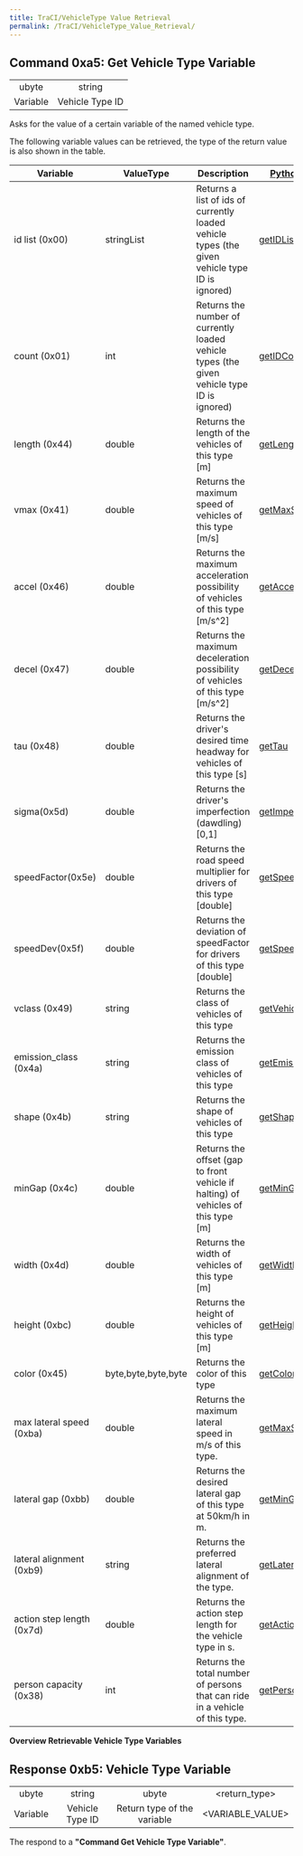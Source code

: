 ```yaml
---
title: TraCI/VehicleType Value Retrieval
permalink: /TraCI/VehicleType_Value_Retrieval/
---
```


## Command 0xa5: Get Vehicle Type Variable

|          |                 |
| :------: | :-------------: |
|  ubyte   |     string      |
| Variable | Vehicle Type ID |

Asks for the value of a certain variable of the named vehicle type.

The following variable values can be retrieved, the type of the return
value is also shown in the table.

| Variable                  | ValueType           | Description                                                                                    | [Python Method](TraCI/Interfacing_TraCI_from_Python.md)                                                |
| ------------------------- | ------------------- | ---------------------------------------------------------------------------------------------- | -------------------------------------------------------------------------------------------------------------- |
| id list (0x00)            | stringList          | Returns a list of ids of currently loaded vehicle types (the given vehicle type ID is ignored) | [getIDList](https://sumo.dlr.de/pydoc/traci._vehicletype.html#VehicleTypeDomain-getIDList)                     |
| count (0x01)              | int                 | Returns the number of currently loaded vehicle types (the given vehicle type ID is ignored)    | [getIDCount](https://sumo.dlr.de/pydoc/traci._vehicletype.html#VehicleTypeDomain-getIDCount)                   |
| length (0x44)             | double              | Returns the length of the vehicles of this type \[m\]                                          | [getLength](https://sumo.dlr.de/pydoc/traci._vehicletype.html#VehicleTypeDomain-getLength)                     |
| vmax (0x41)               | double              | Returns the maximum speed of vehicles of this type \[m/s\]                                     | [getMaxSpeed](https://sumo.dlr.de/pydoc/traci._vehicletype.html#VehicleTypeDomain-getMaxSpeed)                 |
| accel (0x46)              | double              | Returns the maximum acceleration possibility of vehicles of this type \[m/s^2\]                | [getAccel](https://sumo.dlr.de/pydoc/traci._vehicletype.html#VehicleTypeDomain-getAccel)                       |
| decel (0x47)              | double              | Returns the maximum deceleration possibility of vehicles of this type \[m/s^2\]                | [getDecel](https://sumo.dlr.de/pydoc/traci._vehicletype.html#VehicleTypeDomain-getDecel)                       |
| tau (0x48)                | double              | Returns the driver's desired time headway for vehicles of this type \[s\]                      | [getTau](https://sumo.dlr.de/pydoc/traci._vehicletype.html#VehicleTypeDomain-getTau)                           |
| sigma(0x5d)               | double              | Returns the driver's imperfection (dawdling) \[0,1\]                                           | [getImperfection](https://sumo.dlr.de/pydoc/traci._vehicletype.html#VehicleTypeDomain-getImperfection)         |
| speedFactor(0x5e)         | double              | Returns the road speed multiplier for drivers of this type \[double\]                          | [getSpeedFactor](https://sumo.dlr.de/pydoc/traci._vehicletype.html#VehicleTypeDomain-getSpeedFactor)           |
| speedDev(0x5f)            | double              | Returns the deviation of speedFactor for drivers of this type \[double\]                       | [getSpeedDeviation](https://sumo.dlr.de/pydoc/traci._vehicletype.html#VehicleTypeDomain-getSpeedDeviation)     |
| vclass (0x49)             | string              | Returns the class of vehicles of this type                                                     | [getVehicleClass](https://sumo.dlr.de/pydoc/traci._vehicletype.html#VehicleTypeDomain-getVehicleClass)         |
| emission_class (0x4a)    | string              | Returns the emission class of vehicles of this type                                            | [getEmissionClass](https://sumo.dlr.de/pydoc/traci._vehicletype.html#VehicleTypeDomain-getEmissionClass)       |
| shape (0x4b)              | string              | Returns the shape of vehicles of this type                                                     | [getShapeClass](https://sumo.dlr.de/pydoc/traci._vehicletype.html#VehicleTypeDomain-getShapeClass)             |
| minGap (0x4c)             | double              | Returns the offset (gap to front vehicle if halting) of vehicles of this type \[m\]            | [getMinGap](https://sumo.dlr.de/pydoc/traci._vehicletype.html#VehicleTypeDomain-getMinGap)                     |
| width (0x4d)              | double              | Returns the width of vehicles of this type \[m\]                                               | [getWidth](https://sumo.dlr.de/pydoc/traci._vehicletype.html#VehicleTypeDomain-getWidth)                       |
| height (0xbc)             | double              | Returns the height of vehicles of this type \[m\]                                              | [getHeight](https://sumo.dlr.de/pydoc/traci._vehicletype.html#VehicleTypeDomain-getHeight)                     |
| color (0x45)              | byte,byte,byte,byte | Returns the color of this type                                                                 | [getColor](https://sumo.dlr.de/pydoc/traci._vehicletype.html#VehicleTypeDomain-getColor)                       |
| max lateral speed (0xba)  | double              | Returns the maximum lateral speed in m/s of this type.                                         | [getMaxSpeedLat](https://sumo.dlr.de/pydoc/traci._vehicletype.html#VehicleTypeDomain-getMaxSpeedLat)           |
| lateral gap (0xbb)        | double              | Returns the desired lateral gap of this type at 50km/h in m.                                   | [getMinGapLat](https://sumo.dlr.de/pydoc/traci._vehicletype.html#VehicleTypeDomain-getMinGapLat)               |
| lateral alignment (0xb9)  | string              | Returns the preferred lateral alignment of the type.                                           | [getLateralAlignment](https://sumo.dlr.de/pydoc/traci._vehicletype.html#VehicleTypeDomain-getLateralAlignment) |
| action step length (0x7d) | double              | Returns the action step length for the vehicle type in s.                                      | [getActionStepLength](https://sumo.dlr.de/pydoc/traci._vehicletype.html#VehicleTypeDomain-getActionStepLength) |
| person capacity (0x38)    | int                 | Returns the total number of persons that can ride in a vehicle of this type.                   | [getPersonCapacity](https://sumo.dlr.de/pydoc/traci._vehicletype.html#VehicleTypeDomain-getPersonCapacity)            |

**Overview Retrievable Vehicle Type Variables**

## Response 0xb5: Vehicle Type Variable

|          |                 |                             |                  |
| :------: | :-------------: | :-------------------------: | :--------------: |
|  ubyte   |     string      |            ubyte            |  <return_type>   |
| Variable | Vehicle Type ID | Return type of the variable | <VARIABLE_VALUE> |

The respond to a **"Command Get Vehicle Type Variable"**.